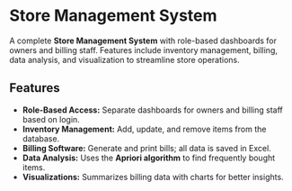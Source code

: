 # Store Management System

A complete **Store Management System** with role-based dashboards for owners and billing staff. Features include inventory management, billing, data analysis, and visualization to streamline store operations.

## Features

- **Role-Based Access:** Separate dashboards for owners and billing staff based on login.
- **Inventory Management:** Add, update, and remove items from the database.
- **Billing Software:** Generate and print bills; all data is saved in Excel.
- **Data Analysis:** Uses the **Apriori algorithm** to find frequently bought items.
- **Visualizations:** Summarizes billing data with charts for better insights.
